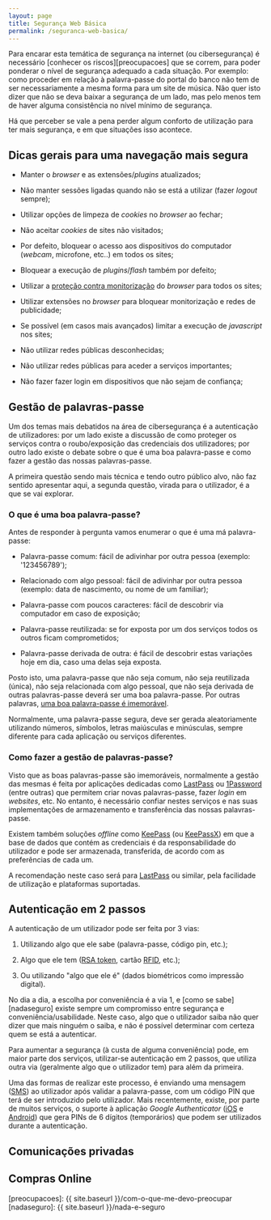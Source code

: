 ```yaml
---
layout: page
title: Segurança Web Básica
permalink: /seguranca-web-basica/
---
```


Para encarar esta temática de segurança na internet (ou cibersegurança) é necessário [conhecer os riscos][preocupacoes] que se correm, para poder ponderar o nível de segurança adequado a cada situação. Por exemplo: como proceder em relação à palavra-passe do portal do banco não tem de ser necessariamente a mesma forma para um site de música. Não quer isto dizer que não se deva baixar a segurança de um lado, mas pelo menos tem de haver alguma consistência no nível mínimo de segurança.

Há que perceber se vale a pena perder algum conforto de utilização para ter mais segurança, e em que situações isso acontece.

## Dicas gerais para uma navegação mais segura

* Manter o *browser* e as extensões/*plugins* atualizados;

* Não manter sessões ligadas quando não se está a utilizar (fazer *logout* sempre);

* Utilizar opções de limpeza de *cookies* no *browser* ao fechar;

* Não aceitar *cookies* de sites não visitados;

* Por defeito, bloquear o acesso aos dispositivos do computador (*webcam*, microfone, etc..) em todos os sites;

* Bloquear a execução de *plugins*/*flash* também por defeito;

* Utilizar a [proteção contra monitorização][trackingprotection] do *browser* para todos os sites;

* Utilizar extensões no *browser* para bloquear monitorização e redes de publicidade;

* Se possível (em casos mais avançados) limitar a execução de *javascript* nos sites;

* Não utilizar redes públicas desconhecidas;

* Não utilizar redes públicas para aceder a serviços importantes;

* Não fazer fazer login em dispositivos que não sejam de confiança;

## Gestão de palavras-passe

Um dos temas mais debatidos na área de cibersegurança é a autenticação de utilizadores: por um lado existe a discussão de como proteger os serviços contra o roubo/exposição das credenciais dos utilizadores; por outro lado existe o debate sobre o que é uma boa palavra-passe e como fazer a gestão das nossas palavras-passe.

A primeira questão sendo mais técnica e tendo outro público alvo, não faz sentido apresentar aqui, a segunda questão, virada para o utilizador, é a que se vai explorar.

### O que é uma boa palavra-passe?

Antes de responder à pergunta vamos enumerar o que é uma má palavra-passe:

* Palavra-passe comum: fácil de adivinhar por outra pessoa (exemplo: '123456789');

* Relacionado com algo pessoal: fácil de adivinhar por outra pessoa (exemplo: data de nascimento, ou nome de um familiar);

* Palavra-passe com poucos caracteres: fácil de descobrir via computador em caso de exposição;

* Palavra-passe reutilizada: se for exposta por um dos serviços todos os outros ficam comprometidos;

* Palavra-passe derivada de outra: é fácil de descobrir estas variações hoje em dia, caso uma delas seja exposta.

Posto isto, uma palavra-passe que não seja comum, não seja reutilizada (única), não seja relacionada com algo pessoal, que não seja derivada de outras palavras-passe deverá ser uma boa palavra-passe. Por outras palavras, [uma boa palavra-passe é imemorável][securepassword].

Normalmente, uma palavra-passe segura, deve ser gerada aleatoriamente utilizando números, símbolos, letras maiúsculas e minúsculas, sempre diferente para cada aplicação ou serviços diferentes.

### Como fazer a gestão de palavras-passe?

Visto que as boas palavras-passe são imemoráveis, normalmente a gestão das mesmas é feita por aplicações dedicadas como [LastPass][lastpass] ou [1Password][onepassword] (entre outras) que permitem criar novas palavras-passe, fazer *login* em *websites*, etc. No entanto, é necessário confiar nestes serviços e nas suas implementações de armazenamento e transferência das nossas palavras-passe.

Existem também soluções *offline* como [KeePass][keepass] (ou [KeePassX][keepassx]) em que a base de dados que contém as credenciais é da responsabilidade do utilizador e pode ser armazenada, transferida, de acordo com as preferências de cada um.

A recomendação neste caso será para [LastPass][lastpass] ou similar, pela facilidade de utilização e plataformas suportadas.

## Autenticação em 2 passos

A autenticação de um utilizador pode ser feita por 3 vias:

1. Utilizando algo que ele sabe (palavra-passe, código pin, etc.);

2. Algo que ele tem ([RSA token][token], cartão [RFID][rfid], etc.);

3. Ou utilizando "algo que ele é" (dados biométricos como impressão digital).

No dia a dia, a escolha por conveniência é a via 1, e [como se sabe][nadaseguro] existe sempre um compromisso entre segurança e conveniência/usabilidade. Neste caso, algo que o utilizador saiba não quer dizer que mais ninguém o saiba, e não é possível determinar com certeza quem se está a autenticar.

Para aumentar a segurança (à custa de alguma conveniência) pode, em maior parte dos serviços, utilizar-se autenticação em 2 passos, que utiliza outra via (geralmente algo que o utilizador tem) para além da primeira.

Uma das formas de realizar este processo, é enviando uma mensagem ([SMS][sms]) ao utilizador após validar a palavra-passe, com um código PIN que terá de ser introduzido pelo utilizador. Mais recentemente, existe, por parte de muitos serviços, o suporte à aplicação *Google Authenticator* ([iOS][gaios] e [Android][gaandroid]) que gera PINs de 6 dígitos (temporários) que podem ser utilizados durante a autenticação.

## Comunicações privadas

## Compras Online


[trackingprotection]: https://support.mozilla.org/pt-PT/kb/protecao-contra-monitorizacao-na-navegacao-privada
[securepassword]: https://www.troyhunt.com/only-secure-password-is-one-you-cant/
[lastpass]: https://www.lastpass.com/
[onepassword]: https://1password.com/
[keepass]: http://keepass.info/
[keepassx]: https://www.keepassx.org
[token]: https://en.wikipedia.org/wiki/RSA_SecurID
[rfid]: https://en.wikipedia.org/wiki/Radio-frequency_identification
[gaios]: https://itunes.apple.com/us/app/google-authenticator/id388497605
[gaandroid]: https://play.google.com/store/apps/details?id=com.google.android.apps.authenticator2
[sms]: https://pt.wikipedia.org/wiki/Servi%C3%A7o_de_mensagens_curtas
[preocupacoes]: {{ site.baseurl }}/com-o-que-me-devo-preocupar
[nadaseguro]: {{ site.baseurl }}/nada-e-seguro